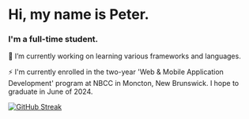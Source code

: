 <h1 align="left">Hi, my name is Peter.</h1>
<h3 align="left">I'm a full-time student.</h3>

🌱 I’m currently working on learning various frameworks and languages.

⚡ I'm currently enrolled in the two-year 'Web & Mobile Application Development' program at NBCC in Moncton, New Brunswick. I hope to graduate in June of 2024.

<p align="left">
</p>

[![GitHub Streak](https://streak-stats.demolab.com?user=pbwhynot&theme=sunset-gradient)](https://git.io/streak-stats)








